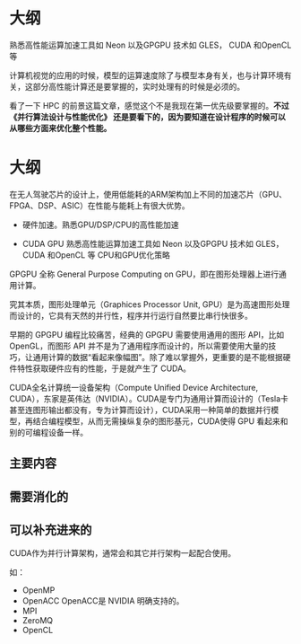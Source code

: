 # 大纲



熟悉高性能运算加速工具如 Neon 以及GPGPU 技术如 GLES， CUDA 和OpenCL 等




计算机视觉的应用的时候，模型的运算速度除了与模型本身有关，也与计算环境有关，这部分高性能计算还是要掌握的，实时处理有的时候是必须的。

看了一下 HPC 的前景这篇文章，感觉这个不是我现在第一优先级要掌握的。**不过 《并行算法设计与性能优化》 还是要看下的，因为要知道在设计程序的时候可以从哪些方面来优化整个性能。**





# 大纲

在无人驾驶芯片的设计上，使用低能耗的ARM架构加上不同的加速芯片（GPU、FPGA、DSP、ASIC）在性能与能耗上有很大优势。



- 硬件加速。熟悉GPU/DSP/CPU的高性能加速


- CUDA GPU 熟悉高性能运算加速工具如 Neon 以及GPGPU 技术如 GLES， CUDA 和OpenCL 等 CPU和GPU优化策略


GPGPU 全称 General Purpose Computing on GPU，即在图形处理器上进行通用计算。

究其本质，图形处理单元（Graphices Processor Unit, GPU）是为高速图形处理而设计的，它具有天然的并行性，程序并行运行自然要比串行快很多。

早期的 GPGPU 编程比较痛苦，经典的 GPGPU 需要使用通用的图形 API，比如 OpenGL，而图形 API 并不是为了通用程序而设计的，所以需要使用大量的技巧，让通用计算的数据“看起来像幅图”。除了难以掌握外，更重要的是不能根据硬件特性获取硬件应有的性能，于是就产生了 CUDA。

CUDA全名计算统一设备架构（Compute Unified Device Architecture, CUDA），东家是英伟达（NVIDIA）。CUDA是专门为通用计算而设计的（Tesla卡甚至连图形输出都没有，专为计算而设计），CUDA采用一种简单的数据并行模型，再结合编程模型，从而无需操纵复杂的图形基元，CUDA使得 GPU 看起来和别的可编程设备一样。


## 主要内容


## 需要消化的




## 可以补充进来的

CUDA作为并行计算架构，通常会和其它并行架构一起配合使用。

如：

- OpenMP
- OpenACC  OpenACC是 NVIDIA 明确支持的。
- MPI
- ZeroMQ
- OpenCL
